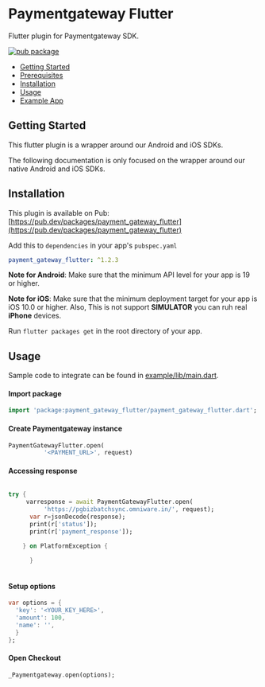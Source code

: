 # Paymentgateway Flutter

Flutter plugin for Paymentgateway SDK.

[![pub package](https://img.shields.io/pub/v/payment_gateway_flutter.svg)](https://pub.dev/packages/payment_gateway_flutter)

* [Getting Started](#getting-started)
* [Prerequisites](#prerequisites)
* [Installation](#installation)
* [Usage](#usage)
* [Example App](https://github.com/Paymentgateway/payment-gateway-flutter/tree/master/example)

## Getting Started

This flutter plugin is a wrapper around our Android and iOS SDKs.

The following documentation is only focused on the wrapper around our native Android and iOS SDKs. 


## Installation

This plugin is available on Pub: [https://pub.dev/packages/payment_gateway_flutter](https://pub.dev/packages/payment_gateway_flutter)

Add this to `dependencies` in your app's `pubspec.yaml`

```yaml
payment_gateway_flutter: ^1.2.3
```

**Note for Android**: Make sure that the minimum API level for your app is 19 or higher.


**Note for iOS**: Make sure that the minimum deployment target for your app is iOS 10.0 or higher. Also, This is not support **SIMULATOR** you can ruh real **iPhone** devices.

Run `flutter packages get` in the root directory of your app.

## Usage

Sample code to integrate can be found in [example/lib/main.dart](example/lib/main.dart).

#### Import package 

```dart
import 'package:payment_gateway_flutter/payment_gateway_flutter.dart';
```

#### Create Paymentgateway instance

```dart
PaymentGatewayFlutter.open(
          '<PAYMENT_URL>', request)
```

#### Accessing response

```dart

try {
     varresponse = await PaymentGatewayFlutter.open(
          'https://pgbizbatchsync.omniware.in/', request);
      var r=jsonDecode(response);
      print(r['status']);
      print(r['payment_response']);

    } on PlatformException {
      
      }
    
```

#### Setup options

```dart
var options = {
  'key': '<YOUR_KEY_HERE>',
  'amount': 100,
  'name': '',
  }
};
```


#### Open Checkout

```dart
_Paymentgateway.open(options);
```
